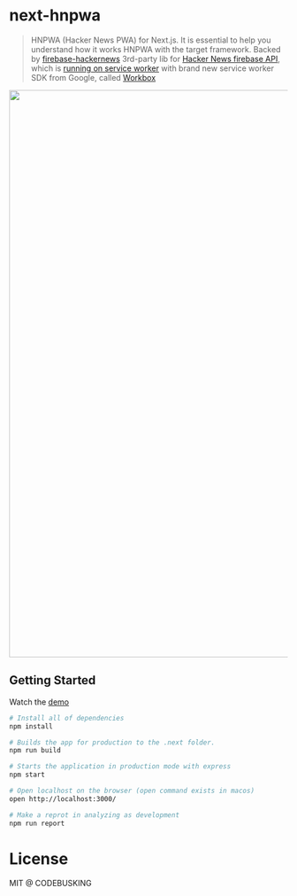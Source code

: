 # next-hnpwa

> HNPWA (Hacker News PWA) for Next.js. It is essential to help you understand how it works HNPWA with the target framework. Backed by [firebase-hackernews](https://www.npmjs.com/package/firebase-hackernews) 3rd-party lib for [Hacker News firebase API](https://github.com/HackerNews/API), which is [running on service worker](https://github.com/codebusking/next-hnpwa-guide-kit/blob/master/generate-sw.js#L71) with brand new service worker SDK from Google, called [Workbox](https://workboxjs.org)

<p align="center">
<img src="https://user-images.githubusercontent.com/124117/27153738-93aab18e-518d-11e7-92d9-d4c70e05ca4e.png" width="1024" />
</p>

## Getting Started

Watch the [demo](https://next-hnpwa.now.sh/)

```sh
# Install all of dependencies
npm install

# Builds the app for production to the .next folder.
npm run build

# Starts the application in production mode with express
npm start

# Open localhost on the browser (open command exists in macos)
open http://localhost:3000/

# Make a reprot in analyzing as development
npm run report
```

# License

MIT @ CODEBUSKING
